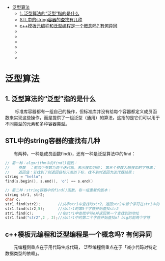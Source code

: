 - [泛型算法](#泛型算法)
  - [1. 泛型算法的“泛型”指的是什么](#1-泛型算法的泛型指的是什么)
  - [STL中的string容器的查找有几种](#stl中的string容器的查找有几种)
  - [c++模板元编程和泛型编程是一个概念吗? 有何异同](#c模板元编程和泛型编程是一个概念吗-有何异同)
  - [](#)
  - [](#-1)
  - [](#-2)
  - [](#-3)
  - [](#-4)
  - [](#-5)

# 泛型算法

## 1. 泛型算法的“泛型”指的是什么

&emsp;&emsp; 标准库容器都有一组自己的操作，但标准库并没有给每个容器都定义成员函数来实现这些操作，而是提供了一组泛型（通用）的算法，这指的是它们可以用于不同类型的元素和多种容器类型。

## STL中的string容器的查找有几种

&emsp;&emsp;有两种，一种是成员函数find()，还有一种是泛型算法中的find：

```cpp
// 第一种：algorithm中的find()函数：
//    参数  ：前两个参数为两个迭代器，表示搜索范围； 第三个参数为想搜索的字符串；
//    返回值：若找到了则返回目标元素的下标，找不到时返回为迭代器结尾；
string = "hello";
find(s.begin(), s.end(), 'o') == s.end()

// 第二种：string容器中的find()函数，有一组重载的版本：
string str1, str2;
char c;
str1.find(str2);        //从串str1中查找时str2，返回str2中首个字符在str1中的地址
str1.find(str2,5);      //从str1的第5个字符开始查找str2
str1.find(c);           //在str1中查找字符o并返回第一个查找到的地址
str1.find("str2",2 , 2);//从str1中的第二个字符开始查找of big的前两个字符
```

## c++模板元编程和泛型编程是一个概念吗? 有何异同
&emsp;&emsp;元编程侧重点在于用代码生成代码， 泛型编程侧重点在于「减小代码对特定数据类型的依赖」。

## 
&emsp;&emsp;

## 
&emsp;&emsp;

## 
&emsp;&emsp;

## 
&emsp;&emsp;

## 
&emsp;&emsp;

## 
&emsp;&emsp;

